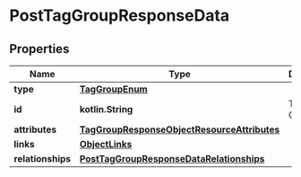 
# PostTagGroupResponseData

## Properties
| Name | Type | Description | Notes |
| ------------ | ------------- | ------------- | ------------- |
| **type** | [**TagGroupEnum**](TagGroupEnum.md) |  |  |
| **id** | **kotlin.String** | The Tag Group ID |  |
| **attributes** | [**TagGroupResponseObjectResourceAttributes**](TagGroupResponseObjectResourceAttributes.md) |  |  |
| **links** | [**ObjectLinks**](ObjectLinks.md) |  |  |
| **relationships** | [**PostTagGroupResponseDataRelationships**](PostTagGroupResponseDataRelationships.md) |  |  [optional] |




